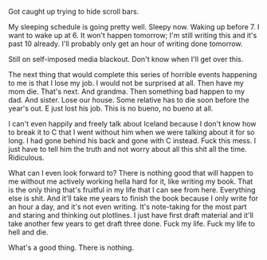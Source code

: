 Got caught up trying to hide scroll bars.

My sleeping schedule is going pretty well. Sleepy now. Waking up before 7. I want to wake up at 6. It won't happen tomorrow; I'm still writing this and it's past 10 already. I'll probably only get an hour of writing done tomorrow.

Still on self-imposed media blackout. Don't know when I'll get over this.

The next thing that would complete this series of horrible events happening to me is that I lose my job. I would not be surprised at all. Then have my mom die. That's next. And grandma. Then something bad happen to my dad. And sister. Lose our house. Some relative has to die soon before the year's out. E just lost his job. This is no bueno, no bueno at all.

I can't even happily and freely talk about Iceland because I don't know how to break it to C that I went without him when we were talking about it for so long. I had gone behind his back and gone with C instead. Fuck this mess. I just have to tell him the truth and not worry about all this shit all the time. Ridiculous.

What can I even look forward to? There is nothing good that will happen to me without me actively working hella hard for it, like writing my book. That is the only thing that's fruitful in my life that I can see from here. Everything else is shit. And it'll take me years to finish the book because I only write for an hour a day, and it's not even writing. It's note-taking for the most part and staring and thinking out plotlines. I just have first draft material and it'll take another few years to get draft three done. Fuck my life. Fuck my life to hell and die.

What's a good thing. There is nothing.
